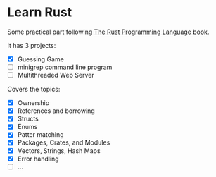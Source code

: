 # Learn Rust

Some practical part following [The Rust Programming Language book](https://doc.rust-lang.org/stable/book/).

It has 3 projects:

- [x] Guessing Game
- [ ] minigrep command line program
- [ ] Multithreaded Web Server

Covers the topics:

- [x] Ownership
- [x] References and borrowing
- [x] Structs
- [x] Enums
- [x] Patter matching
- [x] Packages, Crates, and Modules
- [x] Vectors, Strings, Hash Maps
- [x] Error handling
- [ ] ... 
